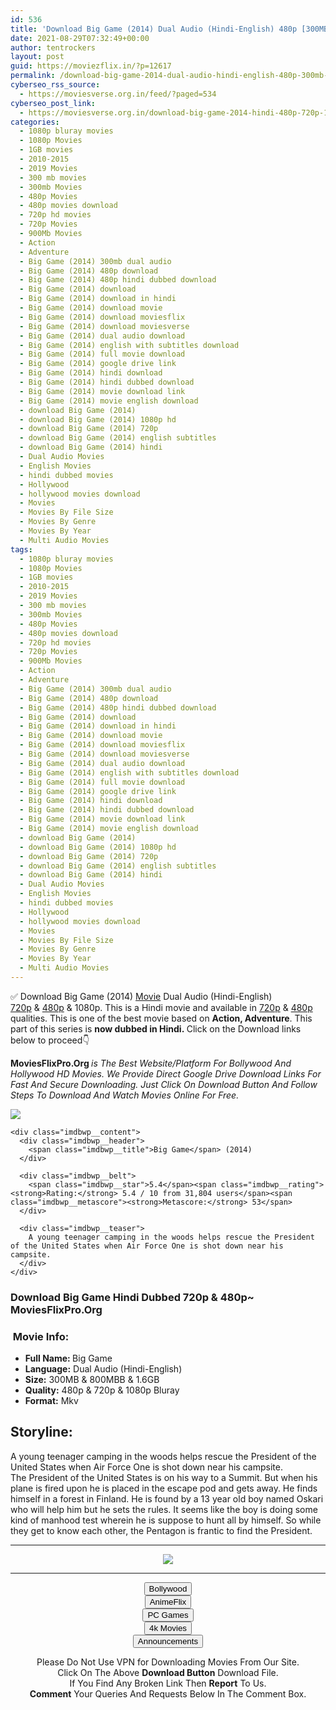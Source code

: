 ```yaml
---
id: 536
title: 'Download Big Game (2014) Dual Audio (Hindi-English) 480p [300MB] || 720p [800MB] || 1080p [1.6GB]'
date: 2021-08-29T07:32:49+00:00
author: tentrockers
layout: post
guid: https://moviezflix.in/?p=12617
permalink: /download-big-game-2014-dual-audio-hindi-english-480p-300mb-720p-800mb-1080p-1-6gb/
cyberseo_rss_source:
  - https://moviesverse.org.in/feed/?paged=534
cyberseo_post_link:
  - https://moviesverse.org.in/download-big-game-2014-hindi-480p-720p-1080p/
categories:
  - 1080p bluray movies
  - 1080p Movies
  - 1GB movies
  - 2010-2015
  - 2019 Movies
  - 300 mb movies
  - 300mb Movies
  - 480p Movies
  - 480p movies download
  - 720p hd movies
  - 720p Movies
  - 900Mb Movies
  - Action
  - Adventure
  - Big Game (2014) 300mb dual audio
  - Big Game (2014) 480p download
  - Big Game (2014) 480p hindi dubbed download
  - Big Game (2014) download
  - Big Game (2014) download in hindi
  - Big Game (2014) download movie
  - Big Game (2014) download moviesflix
  - Big Game (2014) download moviesverse
  - Big Game (2014) dual audio download
  - Big Game (2014) english with subtitles download
  - Big Game (2014) full movie download
  - Big Game (2014) google drive link
  - Big Game (2014) hindi download
  - Big Game (2014) hindi dubbed download
  - Big Game (2014) movie download link
  - Big Game (2014) movie english download
  - download Big Game (2014)
  - download Big Game (2014) 1080p hd
  - download Big Game (2014) 720p
  - download Big Game (2014) english subtitles
  - download Big Game (2014) hindi
  - Dual Audio Movies
  - English Movies
  - hindi dubbed movies
  - Hollywood
  - hollywood movies download
  - Movies
  - Movies By File Size
  - Movies By Genre
  - Movies By Year
  - Multi Audio Movies
tags:
  - 1080p bluray movies
  - 1080p Movies
  - 1GB movies
  - 2010-2015
  - 2019 Movies
  - 300 mb movies
  - 300mb Movies
  - 480p Movies
  - 480p movies download
  - 720p hd movies
  - 720p Movies
  - 900Mb Movies
  - Action
  - Adventure
  - Big Game (2014) 300mb dual audio
  - Big Game (2014) 480p download
  - Big Game (2014) 480p hindi dubbed download
  - Big Game (2014) download
  - Big Game (2014) download in hindi
  - Big Game (2014) download movie
  - Big Game (2014) download moviesflix
  - Big Game (2014) download moviesverse
  - Big Game (2014) dual audio download
  - Big Game (2014) english with subtitles download
  - Big Game (2014) full movie download
  - Big Game (2014) google drive link
  - Big Game (2014) hindi download
  - Big Game (2014) hindi dubbed download
  - Big Game (2014) movie download link
  - Big Game (2014) movie english download
  - download Big Game (2014)
  - download Big Game (2014) 1080p hd
  - download Big Game (2014) 720p
  - download Big Game (2014) english subtitles
  - download Big Game (2014) hindi
  - Dual Audio Movies
  - English Movies
  - hindi dubbed movies
  - Hollywood
  - hollywood movies download
  - Movies
  - Movies By File Size
  - Movies By Genre
  - Movies By Year
  - Multi Audio Movies
---
```

<div class="thecontent clearfix">
  <p>
    ✅ Download Big Game (2014) <a href="https://moviesverse.org.in/category/movies/" data-wpel-link="internal">Movie</a> Dual Audio (Hindi-English) <a href="https://moviesverse.org.in/720p-movies/" data-wpel-link="internal">720p</a>&nbsp;&&nbsp;<a href="https://moviesverse.org.in/480p-movies/" data-wpel-link="internal">480p</a> & 1080p. This is a Hindi movie and available in <a href="https://moviesverse.org.in/720p-movies/" data-wpel-link="internal">720p</a>&nbsp;&&nbsp;<a href="https://moviesverse.org.in/480p-movies/" data-wpel-link="internal">480p</a> qualities. This is one of the best movie based on <strong>Action, Adventure</strong>. This part of this series is <strong>now dubbed in <span>Hindi.&nbsp;</span></strong><span>Click on the Download links below to proceed👇</span>
  </p>
  
  <p>
    <strong><span>MoviesFlixPro.Org&nbsp;</span></strong><em>is The Best Website/Platform For Bollywood And Hollywood HD Movies. We Provide Direct Google Drive Download Links For Fast And Secure Downloading. Just Click On Download Button And Follow Steps To&nbsp;Download And Watch Movies Online For Free.</em>
  </p>
  
  <div class="imdbwp imdbwp--movie dark">
    <div class="imdbwp__thumb">
      <a class="imdbwp__link" target="_blank" title="Big Game" href="https://www.imdb.com/title/tt2088003/" rel="nofollow external noopener noreferrer" data-wpel-link="external"><img class="imdbwp__img" src="https://m.media-amazon.com/images/M/MV5BMjQxNTc1ODA1Ml5BMl5BanBnXkFtZTgwMTQ1NDM3NDE@._V1_SX300.jpg" /></a>
    </div>
    
    <div class="imdbwp__content">
      <div class="imdbwp__header">
        <span class="imdbwp__title">Big Game</span> (2014)
      </div>
      
      <div class="imdbwp__belt">
        <span class="imdbwp__star">5.4</span><span class="imdbwp__rating"><strong>Rating:</strong> 5.4 / 10 from 31,804 users</span><span class="imdbwp__metascore"><strong>Metascore:</strong> 53</span>
      </div>
      
      <div class="imdbwp__teaser">
        A young teenager camping in the woods helps rescue the President of the United States when Air Force One is shot down near his campsite.
      </div>
    </div>
  </div>
  
  <h3>
    <span>Download Big Game Hindi Dubbed 720p & 480p~ MoviesFlixPro.Org</span>
  </h3>
  
  <h3>
    <span>&nbsp;Movie Info:&nbsp;</span>
  </h3>
  
  <ul>
    <li>
      <strong>Full Name: </strong>Big Game
    </li>
    <li>
      <strong>Language:</strong> Dual Audio (Hindi-English)
    </li>
    <li>
      <strong>Size:</strong> 300MB & 800MBB & 1.6GB
    </li>
    <li>
      <strong>Quality:</strong> 480p & 720p & 1080p Bluray
    </li>
    <li>
      <strong>Format:</strong>&nbsp;Mkv
    </li>
  </ul>
  
  <h2>
    <span>Storyline:</span>
  </h2>
  
  <div class="summary_text">
    A young teenager camping in the woods helps rescue the President of the United States when Air Force One is shot down near his campsite.
  </div>
  
  <div>
    The President of the United States is on his way to a Summit. But when his plane is fired upon he is placed in the escape pod and gets away. He finds himself in a forest in Finland. He is found by a 13 year old boy named Oskari who will help him but he sets the rules. It seems like the boy is doing some kind of manhood test wherein he is suppose to hunt all by himself. So while they get to know each other, the Pentagon is frantic to find the President.
  </div></p>
</div>

<center>
  </p> 
  
  <hr />
  
  <p>
    <a href="http://gdrivepro.xyz/join.php" data-wpel-link="external" target="_blank" rel="nofollow external noopener noreferrer"><img src="https://i.imgur.com/FhMdWdW.png" /></a>
  </p>
  
  <hr />
  
  <p>
    <a href="https://dogemovies.xyz" target="_blank" data-wpel-link="external" rel="nofollow external noopener noreferrer"><button class="button button5">Bollywood</button></a><br /> <a href="https://animeflix.in" target="_blank" data-wpel-link="external" rel="nofollow external noopener noreferrer"><button class="button button5">AnimeFlix</button></a><br /> <a href="https://gamesflix.net/" target="_blank" data-wpel-link="external" rel="nofollow external noopener noreferrer"><button class="button button5">PC Games</button></a><br /> <a href="https://uhdmovies.in" target="_blank" data-wpel-link="external" rel="nofollow external noopener noreferrer"><button class="button button5">4k Movies</button></a><br /> <a href="https://moviesverse.org.in/announcements/" target="_blank" data-wpel-link="internal" rel="noopener"><button class="button button5">Announcements</button></a>
  </p>
  
  <div class="alert alert-danger">
    Please Do Not Use VPN for Downloading Movies From Our Site.
  </div>
  
  <div class="alert alert-success">
    Click On The Above <strong>Download Button</strong> Download File.
  </div>
  
  <div class="alert alert-warning">
    If You Find Any Broken Link Then <strong>Report</strong> To Us.
  </div>
  
  <div class="alert alert-info">
    <strong>Comment</strong> Your Queries And Requests Below In The Comment Box.
  </div>
  
  <p>
    </center>
  </p>
